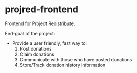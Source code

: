 # projred-frontend
Frontend for Project Redistribute.

End-goal of the project:
  - Provide a user friendly, fast way to:
    1. Post donations
    2. Claim donations
    3. Communicate with those who have posted donations
    4. Store/Track donation history information
